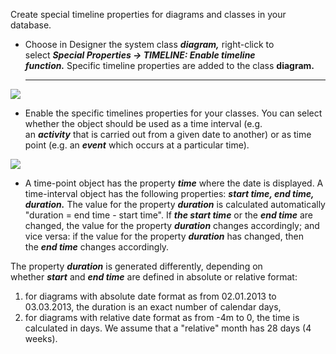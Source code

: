 Create special timeline properties for diagrams and classes in your
database.

-   Choose in Designer the system class ***diagram,*** right-click to
    select ***Special Properties → TIMELINE: Enable timeline
    function.*** Specific timeline properties are added to the
    class **diagram.**  
    ***

![](//images.ctfassets.net/utx1h0gfm1om/432svpvt5mSWk8COui4MeW/f12e4f6d8882292673b680eb8315644f/328703.png)  


-   Enable the specific timelines properties for your classes. You can
    select whether the object should be used as a time interval (e.g.
    an ***activity*** that is carried out from a given date to another)
    or as time point (e.g. an ***event*** which occurs at a particular
    time).

![](//images.ctfassets.net/utx1h0gfm1om/4mjoETGD044wKaMgWsgY4i/76a5512549e69a0c4d5cdaaaefc7fffb/328695.png)

-   A time-point object has the property ***time*** where the date is
    displayed. A time-interval object has the following
    properties: ***start time, end time, duration.*** The value for the
    property ***duration*** is calculated automatically "duration = end
    time - start time". If ***the start time*** or the ***end time***
    are changed, the value for the property ***duration*** changes
    accordingly; and vice versa: if the value for the
    property ***duration*** has changed, then the ***end time*** changes
    accordingly.

The property ***duration*** is generated differently, depending on
whether ***start*** and ***end time*** are defined in absolute or
relative format:  
1) for diagrams with absolute date format as from 02.01.2013 to
03.03.2013, the duration is an exact number of calendar days,  
2) for diagrams with relative date format as from -4m to 0, the time is
calculated in days. We assume that a "relative" month has 28 days (4
weeks).

 

